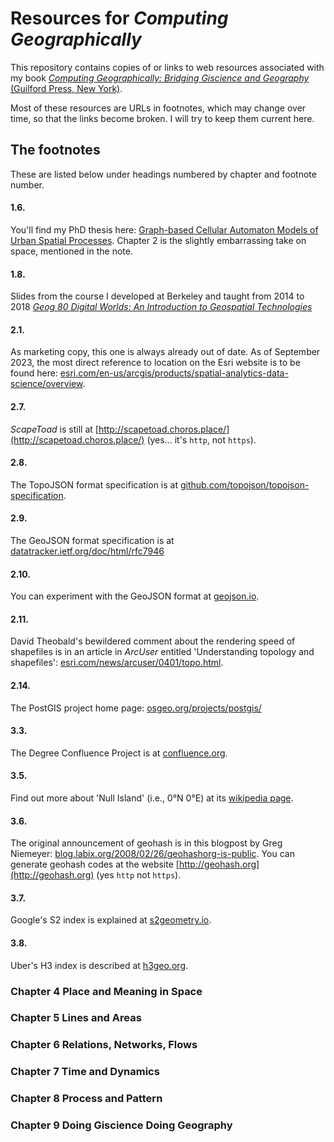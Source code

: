 # Resources for _Computing Geographically_
This repository contains copies of or links to web resources associated with my book [_Computing Geographically: Bridging Giscience and Geography_ (Guilford Press, New York)](https://www.guilford.com/books/Computing-Geographically/David-O'Sullivan/9781462553938).

Most of these resources are URLs in footnotes, which may change over time, so that the links become broken. I will try to keep them current here.

## The footnotes
These are listed below under headings numbered by chapter and footnote number.

#### 1.6. 
You'll find my PhD thesis here: [Graph-based Cellular Automaton Models of Urban Spatial Processes](https://southosullivan.com/phd/). Chapter 2 is the slightly embarrassing take on space, mentioned in the note.

#### 1.8. 
Slides from the course I developed at Berkeley and taught from 2014 to 2018 [_Geog 80 Digital Worlds: An Introduction to Geospatial Technologies_](https://southosullivan.com/geog80/)</li>

#### 2.1. 
As marketing copy, this one is always already out of date. As of September 2023, the most direct reference to location on the Esri website is to be found here: [esri.com/en-us/arcgis/products/spatial-analytics-data-science/overview](https://www.esri.com/en-us/arcgis/products/spatial-analytics-data-science/overview). 

#### 2.7. 
_ScapeToad_ is still at [http://scapetoad.choros.place/](http://scapetoad.choros.place/) (yes... it's `http`, not `https`).

#### 2.8.
The TopoJSON format specification is at [github.com/topojson/topojson-specification](https://github.com/topojson/topojson-specification).

#### 2.9.
The GeoJSON format specification is at [datatracker.ietf.org/doc/html/rfc7946](https://datatracker.ietf.org/doc/html/rfc7946)

#### 2.10. 
You can experiment with the GeoJSON format at [geojson.io](https://geojson.io/).

#### 2.11. 
David Theobald's bewildered comment about the rendering speed of shapefiles is in an article in _ArcUser_ entitled 'Understanding topology and shapefiles': [esri.com/news/arcuser/0401/topo.html](https://www.esri.com/news/arcuser/0401/topo.html).

#### 2.14.
The PostGIS project home page: [osgeo.org/projects/postgis/](https://www.osgeo.org/projects/postgis/)

#### 3.3. 
The Degree Confluence Project is at [confluence.org](https://confluence.org/).

#### 3.5.
Find out more about 'Null Island' (i.e., 0&deg;N 0&deg;E) at its [wikipedia page](https://en.wikipedia.org/wiki/Null_Island).

#### 3.6.
The original announcement of geohash is in this blogpost by Greg Niemeyer: [blog.labix.org/2008/02/26/geohashorg-is-public](https://blog.labix.org/2008/02/26/geohashorg-is-public). You can generate geohash codes at the website [http://geohash.org](http://geohash.org) (yes `http` not `https`).

#### 3.7. 
Google's S2 index is explained at [s2geometry.io](https://s2geometry.io/).

#### 3.8. 
Uber's H3 index is described at [h3geo.org](https://h3geo.org/).

### Chapter 4 Place and Meaning in Space
### Chapter 5 Lines and Areas
### Chapter 6 Relations, Networks, Flows
### Chapter 7 Time and Dynamics
### Chapter 8 Process and Pattern
### Chapter 9 Doing Giscience Doing Geography